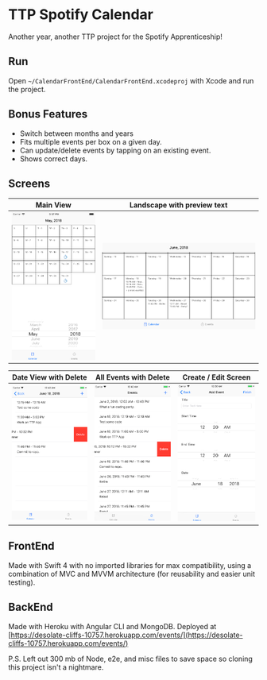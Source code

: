 # TTP Spotify Calendar

Another year, another TTP project for the Spotify Apprenticeship!

## Run

Open `~/CalendarFrontEnd/CalendarFrontEnd.xcodeproj` with Xcode and run the project.

## Bonus Features

* Switch between months and years
* Fits multiple events per box on a given day.
* Can update/delete events by tapping on an existing event.
* Shows correct days.

## Screens

Main View | Landscape with preview text
--- | ---
![Main Screen](images/main.png) | ![Main Screen Flipped](images/mainflipped.png)

Date View with Delete | All Events with Delete | Create / Edit Screen
--- | --- | ---
![Date Screen](images/date.png) | ![All Events](images/allevents.png) | ![Create Screen](images/addeditscreen.png)

## FrontEnd

Made with Swift 4 with no imported libraries for max compatibility, using a combination of MVC and MVVM architecture (for reusability and easier unit testing). 

## BackEnd

Made with Heroku with Angular CLI and MongoDB. Deployed at [https://desolate-cliffs-10757.herokuapp.com/events/](https://desolate-cliffs-10757.herokuapp.com/events/)

P.S. Left out 300 mb of Node, e2e, and misc files to save space so cloning this project isn't a nightmare. 